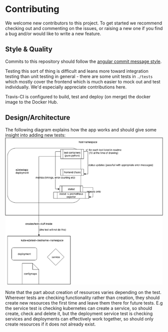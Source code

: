 # Contributing
We welcome new contributors to this project. To get started we recommend checking out and commenting on the issues, or raising a new one if you find a bug and/or would like to write a new feature.

## Style & Quality
Commits to this repository should follow the [angular commit message style](https://github.com/angular/angular/blob/master/CONTRIBUTING.md#rules).

Testing this sort of thing is difficult and leans more toward integration testing than unit testing in general - there are some unit tests in `./tests` which mostly cover the frontend which is much easier to mock out and test individually. We'd especially appreciate contributions here.

Travis-CI is configured to build, test and deploy (on merge) the docker image to the Docker Hub.

## Design/Architecture
The following diagram explains how the app works and should give some insight into adding new tests:
![e2etestapp diagram](./diagrams/e2etestapp.png)

Note that the part about creation of resources varies depending on the test. Wherever tests are checking functionality rather than creation, they should create new resources the first time and leave them there for future tests. E.g the service test is checking kubernetes can create a service, so should create, check and delete it, but the deployment service test is checking services and deployments can effectively work together, so should only create resources if it does not already exist.

